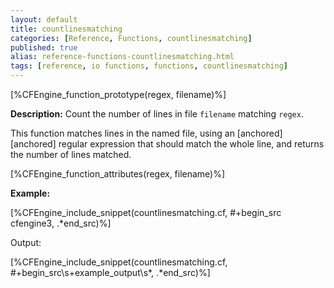 ```yaml
---
layout: default
title: countlinesmatching
categories: [Reference, Functions, countlinesmatching]
published: true
alias: reference-functions-countlinesmatching.html
tags: [reference, io functions, functions, countlinesmatching]
---
```


[%CFEngine_function_prototype(regex, filename)%]

**Description:** Count the number of lines in file `filename` matching 
`regex`.

This function matches lines in the named file, using an [anchored][anchored] 
regular expression that should match the whole line, and returns the number of 
lines matched.

[%CFEngine_function_attributes(regex, filename)%]

**Example:**

[%CFEngine_include_snippet(countlinesmatching.cf, #\+begin_src cfengine3, .*end_src)%]

Output:

[%CFEngine_include_snippet(countlinesmatching.cf, #\+begin_src\s+example_output\s*, .*end_src)%]
